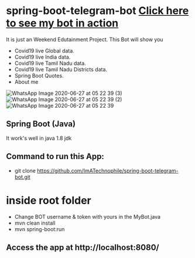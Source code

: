 # spring-boot-telegram-bot [Click here to see my bot in action](https://telegram.me/ImATechnophileBot/)

It is just an Weekend Edutainment Project. This Bot will show you 

* Covid19 live Global data.
* Covid19 live India data.
* Covid19 live Tamil Nadu data.
* Covid19 live Tamil Nadu Districts data.
* Spring Boot Quotes.
* About me

![WhatsApp Image 2020-06-27 at 05 22 39 (3)](https://user-images.githubusercontent.com/35361302/85909243-73470380-b836-11ea-9464-69a222da6df0.jpeg)
![WhatsApp Image 2020-06-27 at 05 22 39 (2)](https://user-images.githubusercontent.com/35361302/85909262-970a4980-b836-11ea-9b64-8fed54e90d54.jpeg)
![WhatsApp Image 2020-06-27 at 05 22 39](https://user-images.githubusercontent.com/35361302/85909274-a6899280-b836-11ea-9164-58b52a82d10a.jpeg)

## Spring Boot (Java)

It work's well in java 1.8 jdk

## Command to run this App:
* git clone https://github.com/ImATechnophile/spring-boot-telegram-bot.git
# inside root folder
* Change BOT username & token with yours in the MyBot.java
* mvn clean install
* mvn spring-boot:run

## Access the app at http://localhost:8080/
